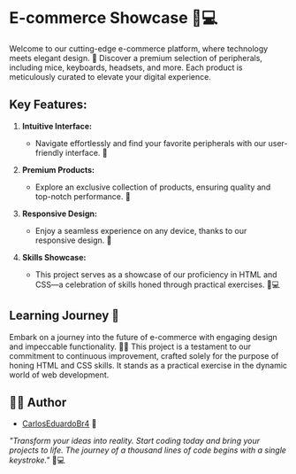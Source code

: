 # E-commerce Showcase 🛒💻

Welcome to our cutting-edge e-commerce platform, where technology meets elegant design. 🚀 Discover a premium selection of peripherals, including mice, keyboards, headsets, and more. Each product is meticulously curated to elevate your digital experience.

## Key Features:

1. **Intuitive Interface:**
   - Navigate effortlessly and find your favorite peripherals with our user-friendly interface. 🧭

2. **Premium Products:**
   - Explore an exclusive collection of products, ensuring quality and top-notch performance. 🌟

3. **Responsive Design:**
   - Enjoy a seamless experience on any device, thanks to our responsive design. 📱

4. **Skills Showcase:**
   - This project serves as a showcase of our proficiency in HTML and CSS—a celebration of skills honed through practical exercises. 🎨💻

## Learning Journey 🚀

Embark on a journey into the future of e-commerce with engaging design and impeccable functionality. 💼🌐 This project is a testament to our commitment to continuous improvement, crafted solely for the purpose of honing HTML and CSS skills. It stands as a practical exercise in the dynamic world of web development.

## 👨‍💻 Author

- [CarlosEduardoBr4](https://github.com/CarlosEduardoBr04) 🚀

_"Transform your ideas into reality. Start coding today and bring your projects to life. The journey of a thousand lines of code begins with a single keystroke."_ 🚀💻
